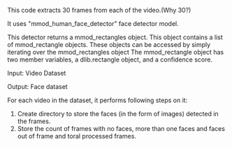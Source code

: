 This code extracts 30 frames from each of the video.(Why 30?)

It uses "mmod_human_face_detector" face detector model.


This detector returns a mmod_rectangles object. This object contains a list of mmod_rectangle objects.
    These objects can be accessed by simply iterating over the mmod_rectangles object
    The mmod_rectangle object has two member variables, a dlib.rectangle object, and a confidence score.
    
Input: Video Dataset

Output: Face dataset

For each video in the dataset, it performs following steps on it:

1. Create directory to store the faces (in the form of images) detected in the frames.
2. Store the count of frames with no faces, more than one faces and faces out of frame and toral processed frames. 
